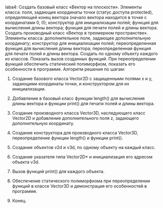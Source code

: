 laba4:
Создать базовый класс «Вектор на плоскости». Элементы класса: поля,
задающие координаты точки (статус доступа protected), определяющей конец
вектора (начало вектора находится в точке с координатами 0, 0); конструктор
для инициализации полей; функция для вычисления длины вектора; функция для печати полей и длины вектора. 
Создать производный класс «Вектор в
трехмерном пространстве». Элементы класса: дополнительное поле, задающее
дополнительную координату; конструктор для инициализации полей;
переопределенная функция для вычисления длины вектора; переопределенная
функция для печати полей и длины вектора. Создать по одному объекту
каждого из классов. Показать вызов созданных функций. При переопределении
функций обеспечить статический полиморфизм, показать его особенности в
программе.
Алгоритм решения по шагам:

1. Создание базового класса Vector2D с защищенными полями x и y, задающими координаты точки, и конструктором для их инициализации.

2. Добавление в базовый класс функции length() для вычисления длины вектора и функции print() для печати полей и длины вектора.

3. Создание производного класса Vector3D, наследующего класс Vector2D и добавление дополнительного поля z, задающего дополнительную координату.

4. Создание конструктора для производного класса Vector3D, переопределение функции length() и функции print().

5. Создание объектов v2d и v3d, по одному объекту на каждый класс.

6. Создание указателя типа Vector2D* и инициализация его адресом объекта v3d.

7. Вызов функций print() для каждого объекта.

8. Обеспечение статического полиморфизма при переопределении функций в классе Vector3D и демонстрация его особенностей в программе.

9. Конец.
